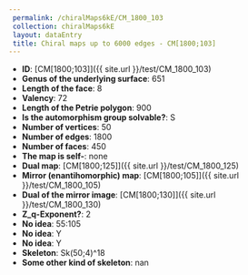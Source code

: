 ```yaml
--- 
 permalink: /chiralMaps6kE/CM_1800_103 
 collection: chiralMaps6kE
 layout: dataEntry
 title: Chiral maps up to 6000 edges - CM[1800;103]
---
```


- **ID**: [CM[1800;103]]({{ site.url }}/test/CM_1800_103)
- **Genus of the underlying surface**: 651
- **Length of the face**: 8
- **Valency**: 72
- **Length of the Petrie polygon**: 900
- **Is the automorphism group solvable?**: S
- **Number of vertices**: 50
- **Number of edges**: 1800
- **Number of faces**: 450
- **The map is self-**: none
- **Dual map**: [CM[1800;125]]({{ site.url }}/test/CM_1800_125)
- **Mirror (enantihomorphic) map**: [CM[1800;105]]({{ site.url }}/test/CM_1800_105)
- **Dual of the mirror image**: [CM[1800;130]]({{ site.url }}/test/CM_1800_130)
- **Z_q-Exponent?**: 2
- **No idea**:  55:105
- **No idea**: Y
- **No idea**: Y
- **Skeleton**: Sk(50;4)^18
- **Some other kind of skeleton**: nan
